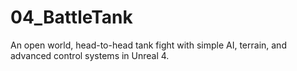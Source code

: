 # 04_BattleTank
An open world, head-to-head tank fight with simple AI, terrain, and advanced control systems in Unreal 4.
